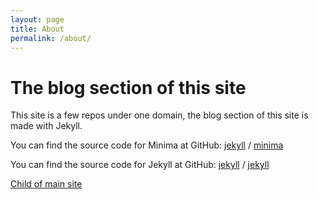```yaml
---
layout: page
title: About
permalink: /about/
---
```


# The blog section of this site
This site is a few repos under one domain, the blog section of this site is made with Jekyll.

You can find the source code for Minima at GitHub:
[jekyll][jekyll-organization] /
[minima](https://github.com/jekyll/minima)

You can find the source code for Jekyll at GitHub:
[jekyll][jekyll-organization] /
[jekyll](https://github.com/jekyll/jekyll)


[jekyll-organization]: https://github.com/jekyll

[Child of main site](https://alizardguy.github.io/)
